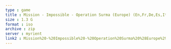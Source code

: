 ```yaml
---
type : game
title : Mission - Impossible - Operation Surma (Europe) (En,Fr,De,Es,It)
size : 1.3 G
format : iso
archive : zip
server : myrient
link2 : Mission%20-%20Impossible%20-%20Operation%20Surma%20%28Europe%29%20%28En%2CFr%2CDe%2CEs%2CIt%29
---
```

